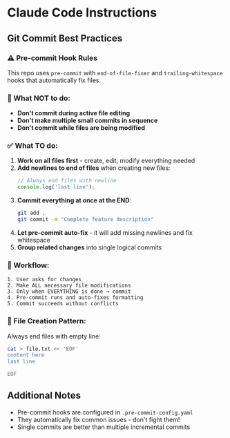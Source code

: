 # Claude Code Instructions

## Git Commit Best Practices

### ⚠️ Pre-commit Hook Rules
This repo uses `pre-commit` with `end-of-file-fixer` and `trailing-whitespace` hooks that automatically fix files.

### 🚫 What NOT to do:
- **Don't commit during active file editing**
- **Don't make multiple small commits in sequence**
- **Don't commit while files are being modified**

### ✅ What TO do:
1. **Work on all files first** - create, edit, modify everything needed
2. **Add newlines to end of files** when creating new files:
   ```javascript
   // Always end files with newline
   console.log('last line');

   ```
3. **Commit everything at once at the END**:
   ```bash
   git add .
   git commit -m "Complete feature description"
   ```
4. **Let pre-commit auto-fix** - it will add missing newlines and fix whitespace
5. **Group related changes** into single logical commits

### 🎯 Workflow:
```
1. User asks for changes
2. Make ALL necessary file modifications
3. Only when EVERYTHING is done → commit
4. Pre-commit runs and auto-fixes formatting
5. Commit succeeds without conflicts
```

### 📝 File Creation Pattern:
Always end files with empty line:
```bash
cat > file.txt << 'EOF'
content here
last line

EOF
```

## Additional Notes
- Pre-commit hooks are configured in `.pre-commit-config.yaml`
- They automatically fix common issues - don't fight them!
- Single commits are better than multiple incremental commits

